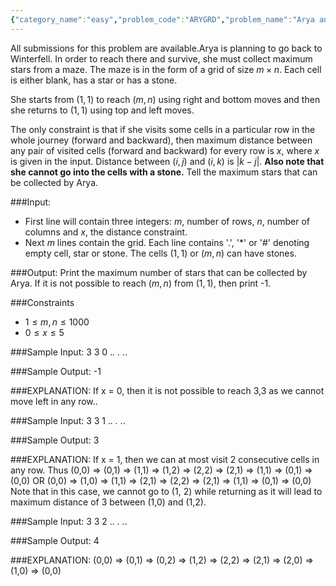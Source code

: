 ```yaml
---
{"category_name":"easy","problem_code":"ARYGRD","problem_name":"Arya and the Grid of Stars","languages_supported":{"0":"C","1":"CPP14","2":"JAVA","3":"PYTH","4":"PYTH 3.6","5":"PYPY","6":"CS2","7":"PAS fpc","8":"PAS gpc","9":"RUBY","10":"PHP","11":"GO","12":"NODEJS","13":"HASK","14":"rust","15":"SCALA","16":"swift","17":"D","18":"PERL","19":"FORT","20":"WSPC","21":"ADA","22":"CAML","23":"ICK","24":"BF","25":"ASM","26":"CLPS","27":"PRLG","28":"ICON","29":"SCM qobi","30":"PIKE","31":"ST","32":"NICE","33":"LUA","34":"BASH","35":"NEM","36":"LISP sbcl","37":"LISP clisp","38":"SCM guile","39":"JS","40":"ERL","41":"TCL","42":"kotlin","43":"PERL6","44":"TEXT","45":"SCM chicken","46":"PYP3","47":"CLOJ","48":"R","49":"COB","50":"FS"},"max_timelimit":1,"source_sizelimit":50000,"problem_author":"aashu_k","problem_tester":null,"date_added":"25-03-2019","tags":{"0":"aashu_k"},"time":{"view_start_date":1554669000,"submit_start_date":1554669000,"visible_start_date":1554669000,"end_date":1735669800},"is_direct_submittable":false,"layout":"problem"}
---
```

<span class="solution-visible-txt">All submissions for this problem are available.</span>Arya is planning to go back to Winterfell. In order to reach there and survive, she must collect maximum stars from a maze. The maze is in the form of a grid of size $m \times n$. Each cell is either blank, has a star or has a stone.

She starts from $(1,1)$ to reach $(m, n)$ using right and bottom moves and then she returns to $(1, 1)$ using top and left moves. 

The only constraint is that if she visits some cells in a particular row in the whole journey (forward and backward), then maximum distance between any pair of visited cells (forward and backward) for every row is $x$, where $x$ is given in the input. Distance between $(i, j)$ and $(i, k)$ is $|k - j|$.
**Also note that she cannot go into the cells with a stone.**
Tell the maximum stars that can be collected by Arya.

###Input:

- First line will contain three integers: $m$, number of rows, $n$, number of columns and $x$, the distance constraint. 
- Next $m$ lines contain the grid. Each line contains '.', '*' or '#' denoting empty cell, star or stone. The cells $(1, 1)$ or $(m, n)$ can have stones.

###Output:
Print the maximum number of stars that can be collected by Arya. If it is not possible to reach $(m, n)$ from $(1, 1)$, then print -1. 

###Constraints 
- $1 \leq m, n \leq 1000$
- $0 \leq x \leq 5$

###Sample Input:
	3 3 0
	.*.
	*.*
	.*.

###Sample Output:
	-1
	
###EXPLANATION:
If x = 0, then it is not possible to reach 3,3 as we cannot move left in any row..

###Sample Input:
	3 3 1
	.*.
	*.*
	.*.

###Sample Output:
	3
	
###EXPLANATION:
If x = 1, then we can at most visit 2 consecutive cells in any row.
Thus (0,0) => (0,1) => (1,1) => (1,2) => (2,2) => (2,1) => (1,1) => (0,1) => (0,0)
OR
(0,0) => (1,0) => (1,1) => (2,1) => (2,2) => (2,1) => (1,1) => (0,1) => (0,0)
Note that in this case, we cannot go to (1, 2) while returning as it will lead to maximum distance of 3 between (1,0) and (1,2).

###Sample Input:
	3 3 2
	.*.
	*.*
	.*.

###Sample Output:
	4
	
###EXPLANATION:
(0,0) => (0,1) => (0,2) => (1,2) => (2,2) => (2,1) => (2,0) => (1,0) => (0,0)